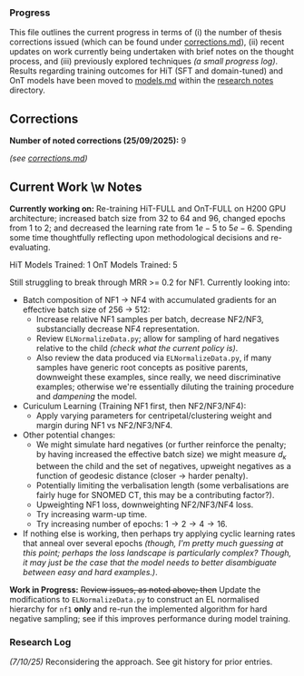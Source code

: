 ### Progress

This file outlines the current progress in terms of (i) the number of thesis corrections issued (which can be found under [corrections.md](./corrections/corrections.md)), (ii) recent updates on work currently being undertaken with brief notes on the thought process, and (iii) previously explored techniques *(a small progress log)*. Results regarding training outcomes for HiT (SFT and domain-tuned) and OnT models have been moved to [models.md](./research-notes/models.md) within the [research notes](./research-notes/) directory.

## Corrections

**Number of noted corrections (25/09/2025):** 9

*(see [corrections.md](./corrections/corrections.md))*

## Current Work \w Notes

**Currently working on:** Re-training HiT-FULL and OnT-FULL on H200 GPU architecture; increased batch size from $32$ to $64$ and $96$, changed epochs from $1$ to $2$; and decreased the learning rate from $1e-5$ to $5e-6$. Spending some time thoughtfully reflecting upon methodological decisions and re-evaluating.

HiT Models Trained: 1
OnT Models Trained: 5

Still struggling to break through MRR >= 0.2 for NF1. Currently looking into:

* Batch composition of NF1 -> NF4 with accumulated gradients for an effective batch size of 256 -> 512:
    * Increase relative NF1 samples per batch, decrease NF2/NF3, substancially decrease NF4 representation.
    * Review `ELNormalizeData.py`; allow for sampling of hard negatives relative to the child *(check what the current policy is)*.
    * Also review the data produced via `ELNormalizeData.py`, if many samples have generic root concepts as positive parents, downweight these examples, since really, we need discriminative examples; otherwise we're essentially diluting the training procedure and *dampening* the model.
* Curiculum Learning (Training NF1 first, then NF2/NF3/NF4):
    * Apply varying parameters for centripetal/clustering weight and margin during NF1 vs NF2/NF3/NF4.
* Other potential changes:
    * We might simulate hard negatives (or further reinforce the penalty; by having increased the effective batch size) we might measure $d_\kappa$ between the child and the set of negatives, upweight negatives as a function of geodesic distance (closer -> harder penalty).
    * Potentially limiting the verbalisation length (some verbalisations are fairly huge for SNOMED CT, this may be a contributing factor?).
    * Upweighting NF1 loss, downweighting NF2/NF3/NF4 loss.
    * Try increasing warm-up time.
    * Try increasing number of epochs: $1 \rightarrow 2 \rightarrow 4 \rightarrow 16$.
* If nothing else is working, then perhaps try applying cyclic learning rates that anneal over several epochs *(though, I'm pretty much guessing at this point; perhaps the loss landscape is particularly complex? Though, it may just be the case that the model needs to better disambiguate between easy and hard examples.)*.

**Work in Progress:** ~~Review issues, as noted above; then~~ Update the modifications to `ELNormalizeData.py` to construct an EL normalised hierarchy for `nf1` **only** and re-run the implemented algorithm for hard negative sampling; see if this improves performance during model training.

### Research Log

*(7/10/25)* Reconsidering the approach. See git history for prior entries.
